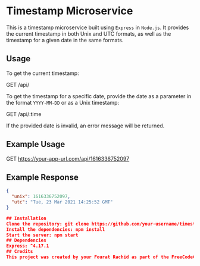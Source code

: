 # Timestamp Microservice

This is a timestamp microservice built using `Express` in `Node.js`. It provides the current timestamp in both Unix and UTC formats, as well as the timestamp for a given date in the same formats.

## Usage

To get the current timestamp:

GET /api/


To get the timestamp for a specific date, provide the date as a parameter in the format `YYYY-MM-DD` or as a Unix timestamp:

GET /api/:time


If the provided date is invalid, an error message will be returned.

## Example Usage

GET https://your-app-url.com/api/1616336752097


## Example Response

```json
{
  "unix": 1616336752097,
  "utc": "Tue, 23 Mar 2021 14:25:52 GMT"
}

## Installation
Clone the repository: git clone https://github.com/your-username/timestamp-microservice.git
Install the dependencies: npm install
Start the server: npm start
## Dependencies
Express: ^4.17.1
## Credits
This project was created by your Fourat Rachid as part of the FreeCodeCamp curriculum.

